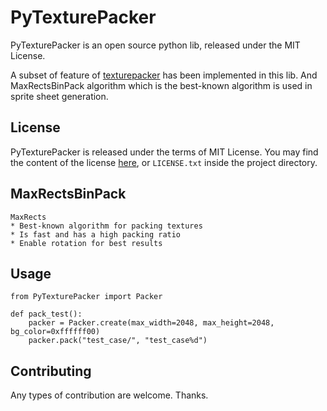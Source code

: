 # PyTexturePacker

PyTexturePacker is an open source python lib, released under the MIT License.

A subset of feature of [texturepacker](https://www.codeandweb.com/texturepacker) has been implemented in this lib. And MaxRectsBinPack algorithm which is the best-known algorithm is used in sprite sheet generation.

## License
PyTexturePacker is released under the terms of MIT License. You may find the content of the license [here](http://opensource.org/licenses/MIT), or `LICENSE.txt` inside the project directory.

## MaxRectsBinPack

    MaxRects
    * Best-known algorithm for packing textures
    * Is fast and has a high packing ratio
    * Enable rotation for best results

## Usage

    from PyTexturePacker import Packer

    def pack_test():
        packer = Packer.create(max_width=2048, max_height=2048, bg_color=0xffffff00)
        packer.pack("test_case/", "test_case%d")


## Contributing
Any types of contribution are welcome. Thanks.

